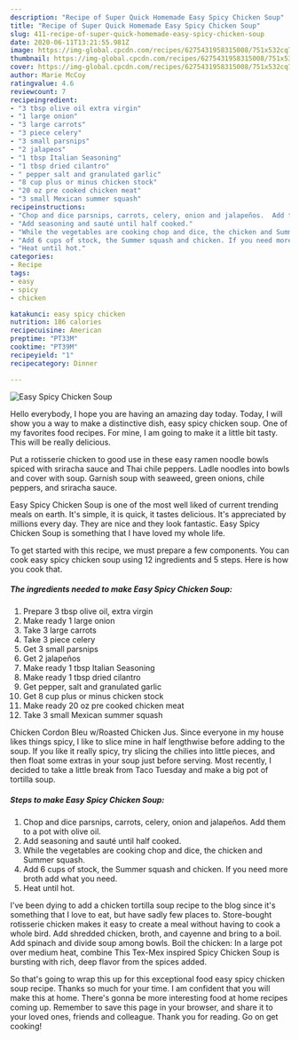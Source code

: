 ```yaml
---
description: "Recipe of Super Quick Homemade Easy Spicy Chicken Soup"
title: "Recipe of Super Quick Homemade Easy Spicy Chicken Soup"
slug: 411-recipe-of-super-quick-homemade-easy-spicy-chicken-soup
date: 2020-06-11T13:21:55.981Z
image: https://img-global.cpcdn.com/recipes/6275431958315008/751x532cq70/easy-spicy-chicken-soup-recipe-main-photo.jpg
thumbnail: https://img-global.cpcdn.com/recipes/6275431958315008/751x532cq70/easy-spicy-chicken-soup-recipe-main-photo.jpg
cover: https://img-global.cpcdn.com/recipes/6275431958315008/751x532cq70/easy-spicy-chicken-soup-recipe-main-photo.jpg
author: Marie McCoy
ratingvalue: 4.6
reviewcount: 7
recipeingredient:
- "3 tbsp olive oil extra virgin"
- "1 large onion"
- "3 large carrots"
- "3 piece celery"
- "3 small parsnips"
- "2 jalapeos"
- "1 tbsp Italian Seasoning"
- "1 tbsp dried cilantro"
- " pepper salt and granulated garlic"
- "8 cup plus or minus chicken stock"
- "20 oz pre cooked chicken meat"
- "3 small Mexican summer squash"
recipeinstructions:
- "Chop and dice parsnips, carrots, celery, onion and jalapeños.  Add them to a pot with olive oil."
- "Add seasoning and sauté until half cooked."
- "While the vegetables are cooking chop and dice, the chicken and Summer squash."
- "Add 6 cups of stock, the Summer squash and chicken. If you need more broth add what you need."
- "Heat until hot."
categories:
- Recipe
tags:
- easy
- spicy
- chicken

katakunci: easy spicy chicken 
nutrition: 186 calories
recipecuisine: American
preptime: "PT33M"
cooktime: "PT39M"
recipeyield: "1"
recipecategory: Dinner

---
```



![Easy Spicy Chicken Soup](https://img-global.cpcdn.com/recipes/6275431958315008/751x532cq70/easy-spicy-chicken-soup-recipe-main-photo.jpg)

Hello everybody, I hope you are having an amazing day today. Today, I will show you a way to make a distinctive dish, easy spicy chicken soup. One of my favorites food recipes. For mine, I am going to make it a little bit tasty. This will be really delicious.

Put a rotisserie chicken to good use in these easy ramen noodle bowls spiced with sriracha sauce and Thai chile peppers. Ladle noodles into bowls and cover with soup. Garnish soup with seaweed, green onions, chile peppers, and sriracha sauce.

Easy Spicy Chicken Soup is one of the most well liked of current trending meals on earth. It's simple, it is quick, it tastes delicious. It's appreciated by millions every day. They are nice and they look fantastic. Easy Spicy Chicken Soup is something that I have loved my whole life.


To get started with this recipe, we must prepare a few components. You can cook easy spicy chicken soup using 12 ingredients and 5 steps. Here is how you cook that.

<!--inarticleads1-->

##### The ingredients needed to make Easy Spicy Chicken Soup:

1. Prepare 3 tbsp olive oil, extra virgin
1. Make ready 1 large onion
1. Take 3 large carrots
1. Take 3 piece celery
1. Get 3 small parsnips
1. Get 2 jalapeños
1. Make ready 1 tbsp Italian Seasoning
1. Make ready 1 tbsp dried cilantro
1. Get  pepper, salt and granulated garlic
1. Get 8 cup plus or minus chicken stock
1. Make ready 20 oz pre cooked chicken meat
1. Take 3 small Mexican summer squash


Chicken Cordon Bleu w/Roasted Chicken Jus. Since everyone in my house likes things spicy, I like to slice mine in half lengthwise before adding to the soup. If you like it really spicy, try slicing the chilies into little pieces, and then float some extras in your soup just before serving. Most recently, I decided to take a little break from Taco Tuesday and make a big pot of tortilla soup. 

<!--inarticleads2-->

##### Steps to make Easy Spicy Chicken Soup:

1. Chop and dice parsnips, carrots, celery, onion and jalapeños.  Add them to a pot with olive oil.
1. Add seasoning and sauté until half cooked.
1. While the vegetables are cooking chop and dice, the chicken and Summer squash.
1. Add 6 cups of stock, the Summer squash and chicken. If you need more broth add what you need.
1. Heat until hot.


I&#39;ve been dying to add a chicken tortilla soup recipe to the blog since it&#39;s something that I love to eat, but have sadly few places to. Store-bought rotisserie chicken makes it easy to create a meal without having to cook a whole bird. Add shredded chicken, broth, and cayenne and bring to a boil. Add spinach and divide soup among bowls. Boil the chicken: In a large pot over medium heat, combine This Tex-Mex inspired Spicy Chicken Soup is bursting with rich, deep flavor from the spices added. 

So that's going to wrap this up for this exceptional food easy spicy chicken soup recipe. Thanks so much for your time. I am confident that you will make this at home. There's gonna be more interesting food at home recipes coming up. Remember to save this page in your browser, and share it to your loved ones, friends and colleague. Thank you for reading. Go on get cooking!
